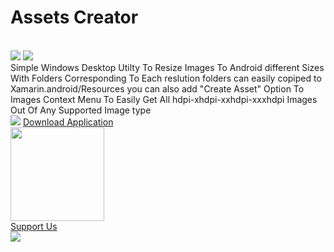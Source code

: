 # Assets Creator
<br>
<img src="https://i.ibb.co/1M9Q95F/1.png"/>
<img src="https://i.ibb.co/ZggcQDg/1.png"/>
<br>
Simple Windows Desktop Utilty To Resize Images To Android different Sizes With Folders Corresponding To Each reslution 
folders can easily copiped to Xamarin.android/Resources
you can also add "Create Asset" Option To Images Context Menu To Easily Get All hdpi-xhdpi-xxhdpi-xxxhdpi Images Out Of Any Supported Image type
<br>
<img src="https://i.ibb.co/0nVg0fP/2020-01-31-22h52-54.png"/>


<a href="https://bit.ly/2OgKmQC" target="_blank">
Download Application <br>
<img src="https://i.ibb.co/Cb4zLbr/240-F-30979558-x-E3-Cmmfu9r-V4-AUms7o-MRg-Exeths-Bs7pf.jpg" width="150" />
</a>

<br>
<a href="https://www.paypal.com/cgi-bin/webscr?cmd=_s-xclick&hosted_button_id=33739JHTLBA5W&source=url" target="_blank">
Support Us <br>
  <img src="https://i.ibb.co/ysvXSMM/Paypal.png" />
  </a>
